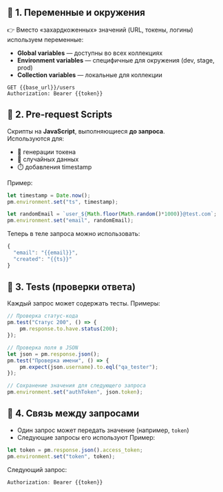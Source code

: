## 🔄 1. Переменные и окружения

👉 Вместо «захардкоженных» значений (URL, токены, логины) используем переменные:

- **Global variables** — доступны во всех коллекциях
- **Environment variables** — специфичные для окружения (dev, stage, prod)
- **Collection variables** — локальные для коллекции
```http
GET {{base_url}}/users
Authorization: Bearer {{token}}
```

## 📝 2. Pre-request Scripts

Скрипты на **JavaScript**, выполняющиеся **до запроса**.  
Используются для:

- 🔐 генерации токена
- 🎲 случайных данных
- ⏱️ добавления timestamp

Пример:
```javascript
let timestamp = Date.now();
pm.environment.set("ts", timestamp);

let randomEmail = `user_${Math.floor(Math.random()*1000)}@test.com`;
pm.environment.set("email", randomEmail);
```
Теперь в теле запроса можно использовать:
```javascript
{
  "email": "{{email}}",
  "created": "{{ts}}"
}
```

## 🧪 3. Tests (проверки ответа)

Каждый запрос может содержать тесты.
Примеры:
```javascript
// Проверка статус-кода
pm.test("Статус 200", () => {
    pm.response.to.have.status(200);
});

// Проверка поля в JSON
let json = pm.response.json();
pm.test("Проверка имени", () => {
    pm.expect(json.username).to.eql("qa_tester");
});

// Сохранение значения для следующего запроса
pm.environment.set("authToken", json.token);
```

## 🔗 4. Связь между запросами

- Один запрос может передать значение (например, `token`)
- Следующие запросы его используют
Пример:
```javascript
let token = pm.response.json().access_token;
pm.environment.set("token", token);
```
Следующий запрос:
```javascript
Authorization: Bearer {{token}}
```
